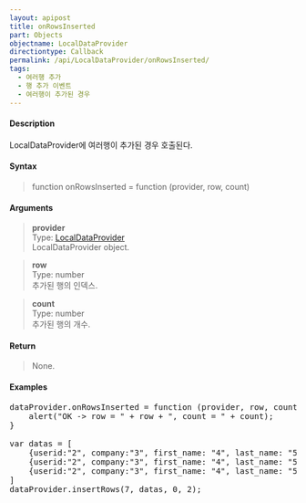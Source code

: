 ```yaml
---
layout: apipost
title: onRowsInserted
part: Objects
objectname: LocalDataProvider
directiontype: Callback
permalink: /api/LocalDataProvider/onRowsInserted/
tags:
  - 여러행 추가
  - 행 추가 이벤트
  - 여러행이 추가된 경우
---
```



#### Description

 LocalDataProvider에 여러행이 추가된 경우 호출된다.

#### Syntax

> function onRowsInserted = function (provider, row, count) 

#### Arguments

> **provider**  
> Type: [LocalDataProvider](/api/LocalDataProvider/)  
> LocalDataProvider object.

> **row**  
> Type: number  
> 추가된 행의 인덱스.

> **count**  
> Type: number  
> 추가된 행의 개수.

#### Return

> None.

#### Examples 

<pre class="prettyprint">
dataProvider.onRowsInserted = function (provider, row, count) { 
    alert("OK -> row = " + row + ", count = " + count); 
} 

var datas = [ 
    {userid:"2", company:"3", first_name: "4", last_name: "5", gender: "6", id:"**1"}, 
    {userid:"2", company:"3", first_name: "4", last_name: "5", gender: "6", id:"**2"}, 
    {userid:"2", company:"3", first_name: "4", last_name: "5", gender: "6", id:"**3"} 
] 
dataProvider.insertRows(7, datas, 0, 2); 
</pre>

